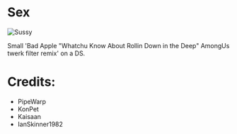 # Sex

![Sussy](https://external-content.duckduckgo.com/iu/?u=https%3A%2F%2Fmedia1.tenor.com%2Fimages%2F8a8b2781551437b052d0ce67c355188e%2Ftenor.gif%3Fitemid%3D20511920&f=1&nofb=1 "Sex")


Small 'Bad Apple "Whatchu Know About Rollin Down in the Deep" AmongUs twerk filter remix' on a DS.

# Credits:

 - PipeWarp
 - KonPet
 - Kaisaan
 - IanSkinner1982

